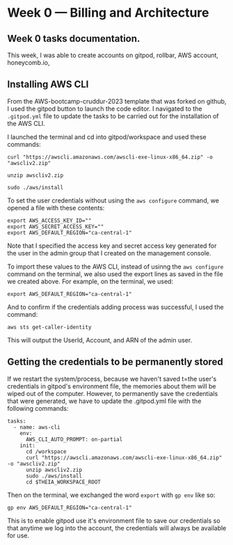 # Week 0 — Billing and Architecture
## Week 0 tasks documentation.
This week, I was able to create accounts on gitpod, rollbar, AWS account, honeycomb.io, 



## Installing AWS CLI 
From the AWS-bootcamp-cruddur-2023 template that was forked on github, I used the gitpod button to launch the code editor. I navigated to the `.gitpod.yml` file to update the tasks to be carried out for the installation of the AWS CLI.

I launched the terminal and cd into gitpod/workspace and used these commands:

```
curl "https://awscli.amazonaws.com/awscli-exe-linux-x86_64.zip" -o "awscliv2.zip"

unzip awscliv2.zip

sudo ./aws/install
```
To set the user credentials without using the `aws configure` command, we opened a file with these contents:

```
export AWS_ACCESS_KEY_ID=""
export AWS_SECRET_ACCESS_KEY=""
export AWS_DEFAULT_REGION="ca-central-1"
```
Note that I specified the access key and secret access key generated for the user in the admin group that I created on the management console.

To import these values to the AWS CLI, instead of usinng the `aws configure` command on the terminal, we also used the export lines as saved in the file we created above. For example, on the terminal, we used:
```
export AWS_DEFAULT_REGION="ca-central-1"
```

And to confirm if the credentials adding process was successful, I used the command:
```
aws sts get-caller-identity
``` 
This will output the UserId, Account, and ARN of the admin user.

## Getting the credentials to be permanently stored
If we restart the system/process, because we haven't saved t=the user's credentials in gitpod's environment file, the memories about them will be wiped out of the computer. However, to permanently save the credentials that were generated, we have to update the .gitpod.yml file with the following commands:
```
tasks:
  - name: aws-cli
    env:
      AWS_CLI_AUTO_PROMPT: on-partial
    init:
      cd /workspace
      curl "https://awscli.amazonaws.com/awscli-exe-linux-x86_64.zip" -o "awscliv2.zip"
      unzip awscliv2.zip
      sudo ./aws/install
      cd $THEIA_WORKSPACE_ROOT

```
Then on the terminal, we exchanged the word `export` with `gp env` like so:
```
gp env AWS_DEFAULT_REGION="ca-central-1"
```
This is to enable gitpod use it's environment file to save our credentials so that anytime we log into the account, the credentials will always be available for use.


